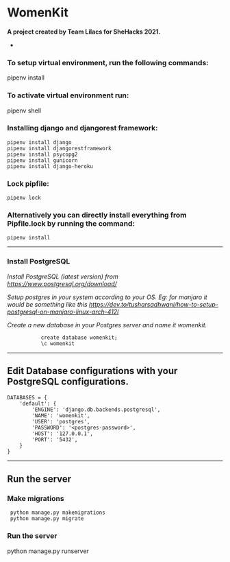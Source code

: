 # WomenKit

**A project created by Team Lilacs for SheHacks 2021.**

- 

### To setup virtual environment, run the following commands:
pipenv install

### To activate virtual environment run:
pipenv shell

### Installing django and djangorest framework:
```
pipenv install django
pipenv install djangorestframework
pipenv install psycopg2
pipenv install gunicorn
pipenv install django-heroku
```

### Lock pipfile:
```
pipenv lock
```
### Alternatively you can directly install everything from Pipfile.lock by running the command: 
```
pipenv install
```

---
### Install PostgreSQL
 _Install PostgreSQL (latest version) from https://www.postgresql.org/download/_

 _Setup postgres in your system according to your OS. Eg: for manjaro it would be something like this https://dev.to/tusharsadhwani/how-to-setup-postgresql-on-manjaro-linux-arch-412l_

 _Create a new database in your Postgres server and name it womenkit._
 ```
            create database womenkit;
            \c womenkit
  ```
---
## Edit Database configurations with your PostgreSQL configurations.
```
DATABASES = {
    'default': {
        'ENGINE': 'django.db.backends.postgresql',
        'NAME': 'womenkit',
        'USER': 'postgres',
        'PASSWORD': '<postgres-password>',
        'HOST': '127.0.0.1',
        'PORT': '5432',
    }
}
```
--- 
## Run the server

 ### Make migrations
 ```
  python manage.py makemigrations
  python manage.py migrate
 ```
 ### Run the server
  python manage.py runserver




